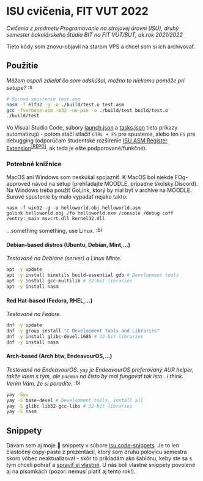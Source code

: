 # ISU cvičenia, FIT VUT 2022

*Cvičenia z predmetu Programovanie na strojovej úrovni (ISU), druhý semester bakalárskeho štúdia BIT na FIT VUT/BUT, ak.rok 2021/2022*

Tieto kódy som znovu-objavil na starom VPS a chcel som si ich archivovať.

## Použitie

*Môžem aspoň zdielať čo som odskúšal, možno to niekomu pomôže pri setupe?* <img alt=":shrunk:" src="https://user-images.githubusercontent.com/84882649/211150332-b179af74-61e3-470a-b5a8-3cad87ab6e62.png" height="16px" />

```sh
# Surové spustenie test.asm
nasm -f elf32 -g -o ./build/test.o test.asm
gcc -fverbose-asm -m32 -no-pie -o ./build/test build/test.o
./build/test
```

Vo Visual Studio Code, súbory [launch.json](.vscode/launch.json) a [tasks.json](.vscode/tasks.json) tieto príkazy automatizujú - potom stačí stlačiť `CTRL + F5` pre spustenie, alebo len `F5` pre debugging (odporúčam študentské rozšírenie [ISU ASM Register Extension](https://marketplace.visualstudio.com/items?itemName=ISUASMRegisters.isu-asm-extension)<sup>[[REPO]](https://github.com/Reusek/vscode-register-extension)</sup>, ak teda je ešte podporované/funkčné).

### Potrebné knižnice

MacOS ani Windows som neskúšal spojazniť. K MacOS bol niekde FOg-approved návod na setup (prehľadajte MOODLE, prípadne školský Discord). Na Windows treba použiť GoLink, ktorý by mal byť v archíve na MOODLE. Surové spustenie by malo vypadať nejako takto:

```shell
nasm -f win32 -g -o helloworld.obj helloworld.asm
golink helloworld.obj /fo helloworld.exe /console /debug coff /entry:_main msvcrt.dll kernel32.dll
```

…something something, use Linux. <img alt=":bigsmile:" src="https://user-images.githubusercontent.com/84882649/211153299-46968349-9e70-4125-8646-6d8772bc3097.png" height="16px" />

#### Debian-based distros (Ubuntu, Debian, Mint,…)

*Testované na Debiane (server) a Linux Minte.*

```sh
apt -y update
apt -y install binutils build-essential gdb # Development tools
apt -y install gcc-multilib # 32-bit libraries
apt -y install nasm
```

#### Red Hat-based (Fedora, RHEL,…)

*Testované na Fedore.*

```sh
dnf -y update
dnf -y group install "C Development Tools and Libraries"
dnf -y install glibc-devel.i686 # 32-bit libraries
dnf -y install nasm
```

#### Arch-based (Arch btw, EndeavourOS,…)

*Testované na EndeavourOS. `yay` je EndeavourOS preferovaný AUR helper, takže idem s tým, ale `pacman` na čisto by mal fungovať tak isto...i think. Verím Vám, že si poradíte.* <img alt=":bigsmile:" src="https://user-images.githubusercontent.com/84882649/211153299-46968349-9e70-4125-8646-6d8772bc3097.png" height="16px" />

```sh
yay -Syu
yay -S base-devel # Development tools, install all
yay -S glibc lib32-gcc-libs # 32-bit libraries
yay -S nasm
```

## Snippety

Dávam sem aj moje 💩 snippety v súbore [isu.code-snippets](.vscode/isu.code-snippets). Je to len čiastočný copy-paste z prezentácií, ktorý som druhú polovicu semestra skoro vôbec neaktualizoval - skôr to prikladám ako šablónu, keby ste sa s tým chceli pohrať a [spraviť si vlastné](https://code.visualstudio.com/docs/editor/userdefinedsnippets#_create-your-own-snippets). U nás boli vlastné snippety povolené aj na písomkách (pozor: nemusí platiť aj tento rok!).
